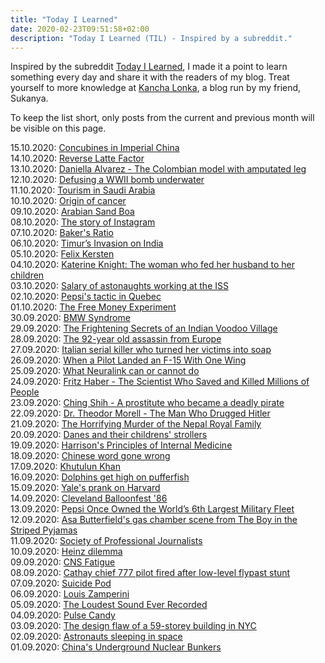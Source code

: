```yaml
---
title: "Today I Learned"
date: 2020-02-23T09:51:58+02:00
description: "Today I Learned (TIL) - Inspired by a subreddit."
---
```


Inspired by the subreddit [Today I Learned](https://www.reddit.com/r/todayilearned/), I made it a point to learn something every day and share it with the readers of my blog. Treat yourself to more knowledge at <a href="https://www.kanchalonka.com/til/" target="_blank">Kancha Lonka</a>, a blog run by my friend, Sukanya.

To keep the list short, only posts from the current and previous month will be visible on this page.

15.10.2020: <a href = "https://medium.com/the-collector/the-fascinating-world-of-concubines-in-imperial-china-ff42460ea0dc" target = "_blank">Concubines in Imperial China</a><br>
14.10.2020: <a href = "https://medium.com/makingofamillionaire/the-reverse-latte-factor-ffd7ad04023e" target = "_blank">Reverse Latte Factor</a><br>
13.10.2020: <a href = "https://www.ndtv.com/offbeat/former-miss-colombia-dances-again-weeks-after-having-her-leg-amputated-2258955" target = "_blank">Daniella Alvarez - The Colombian model with amputated leg</a><br>
12.10.2020: <a href = "https://www.dw.com/en/polish-divers-to-defuse-wwii-earthquake-bomb-on-german-border/a-55238853" target = "_blank">Defusing a WWII bomb underwater</a><br>
11.10.2020: <a href = "https://qr.ae/pNM1Mj" target = "_blank">Tourism in Saudi Arabia</a><br>
10.10.2020: <a href = "https://qr.ae/pNM1kG" target = "_blank">Origin of cancer</a><br>
09.10.2020: <a href = "https://qr.ae/pNM1U2" target = "_blank">Arabian Sand Boa</a><br>
08.10.2020: <a href = "https://entrepreneurshandbook.co/26-year-old-coder-built-a-1-billion-app-in-2-years-after-following-his-girlfriends-advice-c6f378db1fd1" target = "_blank">The story of Instagram</a><br>
07.10.2020: <a href = "https://heated.medium.com/what-is-a-bakers-ratio-dc22f5e52479" target = "_blank">Baker's Ratio</a><br>
06.10.2020: <a href = "https://www.historydiscussion.net/history-of-india/timurs-invasion-on-india-what-were-its-effects/2692" target = "_blank">Timur’s Invasion on India</a><br>
05.10.2020: <a href = "https://en.wikipedia.org/wiki/Felix_Kersten" target = "_blank">Felix Kersten</a><br>
04.10.2020: <a href = "https://qr.ae/pNM1eT" target = "_blank">Katerine Knight: The woman who fed her husband to her children</a><br>
03.10.2020: <a href = "https://qr.ae/pNM1el" target = "_blank">Salary of astonaughts working at the ISS</a><br>
02.10.2020: <a href = "https://medium.com/better-marketing/how-pepsi-stomped-coke-by-firing-their-translators-e40449a80c18" target = "_blank">Pepsi's tactic in Quebec</a><br>
01.10.2020: <a href = "https://qr.ae/pN4XGN" target = "_blank">The Free Money Experiment</a><br>
30.09.2020: <a href = "https://www.urbandictionary.com/define.php?term=bmw%20driver%20syndrome" target = "_blank">BMW Syndrome</a><br>
29.09.2020: <a href = "https://medium.com/lessons-from-history/the-frightening-secrets-of-an-indian-voodoo-village-e25d125579bb" target = "_blank">The Frightening Secrets of an Indian Voodoo Village</a><br>
28.09.2020: <a href = "https://medium.com/history-of-yesterday/how-a-92-year-old-granny-became-the-deadliest-assassin-in-europe-9a97110ee0ca" target = "_blank">The 92-year old assassin from Europe</a><br>
27.09.2020: <a href = "https://medium.com/@dani.hendrix3/italian-serial-killer-who-turned-her-victims-into-soap-2a15efdfae2" target = "_blank">Italian serial killer who turned her victims into soap</a><br>
26.09.2020: <a href = "https://medium.com/knowledge-stew/when-a-pilot-landed-an-f-15-with-one-wing-3963a92d0b97" target = "_blank">When a Pilot Landed an F-15 With One Wing</a><br>
25.09.2020: <a href = "https://onezero.medium.com/a-scientist-and-engineer-explain-everything-elon-musks-neuralink-can-and-can-t-do-68e7f5325e09" target = "_blank">What Neuralink can or cannot do</a><br>
24.09.2020: <a href = "https://medium.com/history-of-yesterday/the-scientist-who-saved-and-killed-millions-of-people-70af3b791763" target = "_blank">Fritz Haber - The Scientist Who Saved and Killed Millions of People</a><br>
23.09.2020: <a href = "https://medium.com/history-of-yesterday/ching-shih-a-prostitute-who-became-historys-deadliest-pirate-f596f7fcff23" target = "_blank">Ching Shih - A prostitute who became a deadly pirate</a><br>
22.09.2020: <a href = "https://medium.com/lessons-from-history/the-man-who-drugged-hitler-dr-theodor-morell-2375fb8bb5ff" target = "_blank">Dr. Theodor Morell - The Man Who Drugged Hitler</a><br>
21.09.2020: <a href = "https://medium.com/lessons-from-history/the-horrifying-murder-of-the-nepal-royal-family-79b215478e4b" target = "_blank">The Horrifying Murder of the Nepal Royal Family</a><br>
20.09.2020: <a href = "https://qr.ae/pNHx8Q" target = "_blank">Danes and their childrens' strollers</a><br>
19.09.2020: <a href = "https://en.wikipedia.org/wiki/Harrison%27s_Principles_of_Internal_Medicine" target = "_blank">Harrison's Principles of Internal Medicine</a><br>
18.09.2020: <a href = "https://www.bbc.com/news/world-asia-china-54107329" target = "_blank">Chinese word gone wrong</a><br>
17.09.2020: <a href = "https://medium.com/lessons-from-history/the-strongest-woman-of-the-mongolian-empire-160d21c13004" target = "_blank">Khutulun Khan</a><br>
16.09.2020: <a href = "https://qr.ae/pNH7MI" target = "_blank">Dolphins get high on pufferfish</a><br>
15.09.2020: <a href = "https://medium.com/history-of-yesterday/the-most-epic-university-prank-in-history-d93211b16c91" target = "_blank">Yale's prank on Harvard</a><br>
14.09.2020: <a href = "https://en.wikipedia.org/wiki/Balloonfest_%2786" target = "_blank">Cleveland Balloonfest '86</a><br>
13.09.2020: <a href = "https://medium.com/better-marketing/why-pepsi-once-owned-the-worlds-6th-largest-military-fleet-5d86d99b3ff0" target = "_blank">Pepsi Once Owned the World’s 6th Largest Military Fleet</a><br>
12.09.2020: <a href = "https://qr.ae/pNFWOC" target = "_blank">Asa Butterfield's gas chamber scene from The Boy in the Striped Pyjamas</a><br>
11.09.2020: <a href = "https://www.spj.org/ethicscode.asp" target = "_blank">Society of Professional Journalists</a><br>
10.09.2020: <a href = "https://en.wikipedia.org/wiki/Heinz_dilemma" target = "_blank">Heinz dilemma</a><br>
09.09.2020: <a href = "https://mennohenselmans.com/cns-fatigue/" target = "_blank">CNS Fatigue</a><br>
08.09.2020: <a href = "https://www.flightglobal.com/pictures-cathay-chief-777-pilot-fired-after-low-level-flypast-stunt/78950.article" target = "_blank">Cathay chief 777 pilot fired after low-level flypast stunt</a><br>
07.09.2020: <a href = "https://www.scmp.com/news/world/europe/article/2141764/controversial-suicide-pod-lets-users-kill-themselves-press-button" target = "_blank">Suicide Pod</a><br>
06.09.2020: <a href = "https://en.wikipedia.org/wiki/Louis_Zamperini" target = "_blank">Louis Zamperini</a><br>
05.09.2020: <a href = "https://medium.com/exploring-history/the-loudest-sound-ever-recorded-c1927ef0de4d" target = "_blank">The Loudest Sound Ever Recorded</a><br>
04.09.2020: <a href = "https://qr.ae/pNCptk" target = "_blank">Pulse Candy</a><br>
03.09.2020: <a href = "https://qr.ae/pNAyLq" target = "_blank">The design flaw of a 59-storey building in NYC</a><br>
02.09.2020: <a href = "https://qr.ae/pNAydL" target = "_blank">Astronauts sleeping in space</a><br>
01.09.2020: <a href = "https://www.nationalgeographic.com/photography/proof/2017/02/atomic-rooms-beijing-china-housing/?cmpid=org&rid=60AF5954611A4648EEF6F3F017DF5DB5" target = "_blank">China's Underground Nuclear Bunkers</a><br>